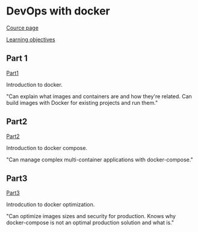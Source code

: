 # DevOps with docker
[Cource page](https://devopswithdocker.com/)

[Learning objectives](https://devopswithdocker.com/getting-started#learning-objectives)

## Part 1
[Part1](./part1/README.md)

Introduction to docker.

"Can explain what images and containers are and how they're related. Can build images with Docker for existing projects and run them."

## Part2
[Part2](./part2/README.md)

Introduction to docker compose.

"Can manage complex multi-container applications with docker-compose."

## Part3
[Part3](./part3/README.md)

Introdcution to docker optimization.

"Can optimize images sizes and security for production. Knows why docker-compose is not an optimal production solution and what is."